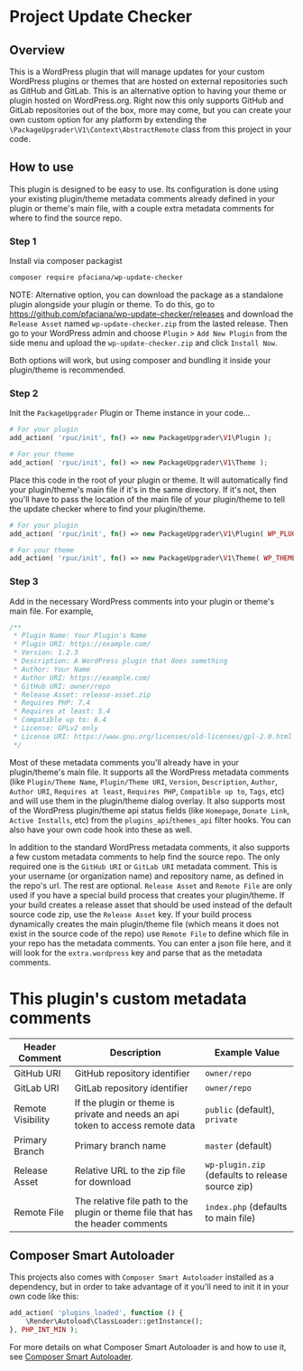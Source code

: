 # Project Update Checker

## Overview

This is a WordPress plugin that will manage updates for your custom WordPress plugins or themes that are hosted on external repositories such as GitHub and GitLab. This is an alternative option to having your theme or plugin hosted on WordPress.org. Right now this only supports GitHub and GitLab repositories out of the box, more may come, but you can create your own custom option for any platform by extending the `\PackageUpgrader\V1\Context\AbstractRemote` class from this project in your code.

## How to use

This plugin is designed to be easy to use. Its configuration is done using your existing plugin/theme metadata comments already defined in your plugin or theme's main file, with a couple extra metadata comments for where to find the source repo.

### Step 1

Install via composer packagist

```bash
composer require pfaciana/wp-update-checker
```

NOTE: Alternative option, you can download the package as a standalone plugin alongside your plugin or theme. To do this, go to https://github.com/pfaciana/wp-update-checker/releases and download the `Release Asset` named `wp-update-checker.zip` from the lasted release. Then go to your WordPress admin and choose `Plugin` >  `Add New Plugin` from the side menu and upload the `wp-update-checker.zip` and click `Install Now`.

Both options will work, but using composer and bundling it inside your plugin/theme is recommended.

### Step 2

Init the `PackageUpgrader` Plugin or Theme instance in your code...

```php
# For your plugin
add_action( 'rpuc/init', fn() => new PackageUpgrader\V1\Plugin );

# For your theme
add_action( 'rpuc/init', fn() => new PackageUpgrader\V1\Theme );
```

Place this code in the root of your plugin or theme. It will automatically find your plugin/theme's main file if it's in the same directory. If it's not, then you'll have to pass the location of the main file of your plugin/theme to tell the update checker where to find your plugin/theme.

```php
# For your plugin
add_action( 'rpuc/init', fn() => new PackageUpgrader\V1\Plugin( WP_PLUGIN_DIR . "/your-plugin/index.php") );

# For your theme
add_action( 'rpuc/init', fn() => new PackageUpgrader\V1\Theme( WP_THEME_DIR . "/your-theme/style.css" ) );
```

### Step 3

Add in the necessary WordPress comments into your plugin or theme's main file. For example,

```php
/**
 * Plugin Name: Your Plugin's Name
 * Plugin URI: https://example.com/
 * Version: 1.2.3
 * Description: A WordPress plugin that does something
 * Author: Your Name
 * Author URI: https://example.com/
 * GitHub URI: owner/repo
 * Release Asset: release-asset.zip
 * Requires PHP: 7.4
 * Requires at least: 5.4
 * Compatible up to: 6.4
 * License: GPLv2 only
 * License URI: https://www.gnu.org/licenses/old-licenses/gpl-2.0.html
 */
```

Most of these metadata comments you'll already have in your plugin/theme's main file. It supports all the WordPress metadata comments (like `Plugin/Theme Name`, `Plugin/Theme URI`, `Version`, `Description`, `Author`, `Author URI`,  `Requires at least`, `Requires PHP`, `Compatible up to`, `Tags`, etc) and will use them in the plugin/theme dialog overlay. It also supports most of the WordPress plugin/theme api status fields (like `Homepage`, `Donate Link`, `Active Installs`, etc) from the `plugins_api`/`themes_api` filter hooks. You can also have your own code hook into these as well.

In addition to the standard WordPress metadata comments, it also supports a few custom metadata comments to help find the source repo. The only required one is the `GitHub URI` or `GitLab URI` metadata comment. This is your username (or organization name) and repository name, as defined in the repo's url. The rest are optional. `Release Asset` and `Remote File` are only used if you have a special build process that creates your plugin/theme. If your build creates a release asset that should be used instead of the default source code zip, use the `Release Asset` key. If your build process dynamically creates the main plugin/theme file (which means it does not exist in the source code of the repo) use `Remote File` to define which file in your repo has the metadata comments. You can enter a json file here, and it will look for the `extra.wordpress` key and parse that as the metadata comments.

# This plugin's custom metadata comments

| Header Comment    | Description                                                                     | Example Value                                    |
|-------------------|---------------------------------------------------------------------------------|--------------------------------------------------|
| GitHub URI        | GitHub repository identifier                                                    | `owner/repo`                                     |
| GitLab URI        | GitLab repository identifier                                                    | `owner/repo`                                     |
| Remote Visibility | If the plugin or theme is private and needs an api token to access remote data  | `public` (default), `private`                    |
| Primary Branch    | Primary branch name                                                             | `master` (default)                               |
| Release Asset     | Relative URL to the zip file for download                                       | `wp-plugin.zip` (defaults to release source zip) |
| Remote File       | The relative file path to the plugin or theme file that has the header comments | `index.php` (defaults to main file)              |

## Composer Smart Autoloader

This projects also comes with `Composer Smart Autoloader` installed as a dependency, but in order to take advantage of it you'll need to init it in your own code like this:

```php
add_action( 'plugins_loaded', function () {
	\Render\Autoload\ClassLoader::getInstance();
}, PHP_INT_MIN );
```

For more details on what Composer Smart Autoloader is and how to use it, see [Composer Smart Autoloader](https://github.com/pfaciana/composer-smart-autoloader).
